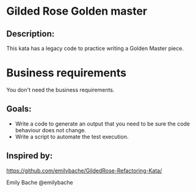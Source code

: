 # Gilded Rose Golden master

## Description:
This kata has a legacy code to practice writing a Golden Master piece.

# Business requirements
You don't need the business requirements.

## Goals:
- Write a code to generate an output that you need to be sure the code behaviour does not change.
- Write a script to automate the test execution.

## Inspired by:
https://github.com/emilybache/GildedRose-Refactoring-Kata/

Emily Bache @emilybache